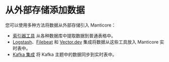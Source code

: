 # 从外部存储添加数据

您可以使用多种方法将数据从外部存储引入 Manticore：

* [索引器工具](../Data_creation_and_modification/Adding_data_from_external_storages/Plain_tables_creation.md) 从各种数据库中提取数据到普通表格中。
* [Logstash](../Integration/Logstash.md)、[Filebeat](../Integration/Filebeat.md) 和 [Vector.dev](https://manticoresearch.com/blog/integration-of-manticore-with-vectordev/) 集成将数据从这些工具放入 Manticore 实时表中。
* [Kafka 集成](../Integration/Kafka.md) 将 Kafka 主题中的数据同步到实时表中。
